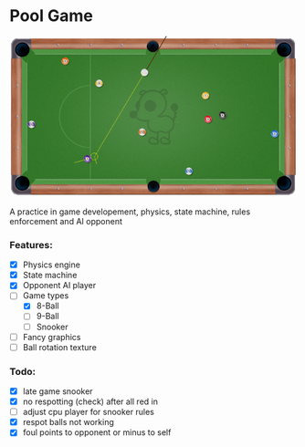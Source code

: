 # Pool Game

![](/Assets/ScreenShot.png)

A practice in game developement, physics, state machine, rules enforcement and AI opponent

### Features:

* [X] Physics engine
* [X] State machine
* [X] Opponent AI player
* [ ] Game types
  * [X] 8-Ball
  * [ ] 9-Ball
  * [ ] Snooker
* [ ] Fancy graphics
* [ ] Ball rotation texture

### Todo:

* [X] late game snooker
* [X] no respotting (check) after all red in
* [ ] adjust cpu player for snooker rules
* [X] respot balls not working
* [X] foul points to opponent or minus to self
